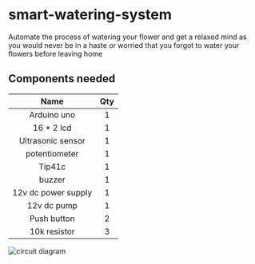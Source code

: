 # smart-watering-system

Automate the process of watering your flower and get a relaxed mind as you would never be in a haste or worried that you forgot to water your flowers before leaving home 

## Components needed

| Name | Qty |
| :---: | :---: |
| Arduino uno | 1 |
| 16 * 2 lcd | 1 |
| Ultrasonic sensor | 1 |
| potentiometer | 1 |
| Tip41c | 1 |
| buzzer | 1 |
| 12v dc power supply | 1 |
| 12v dc pump | 1 |
| Push button | 2 |
| 10k resistor | 3 | 

![circuit diagram](https://user-images.githubusercontent.com/65239245/185797693-7a724a13-d6d0-490f-876e-09ca4026632a.png)
